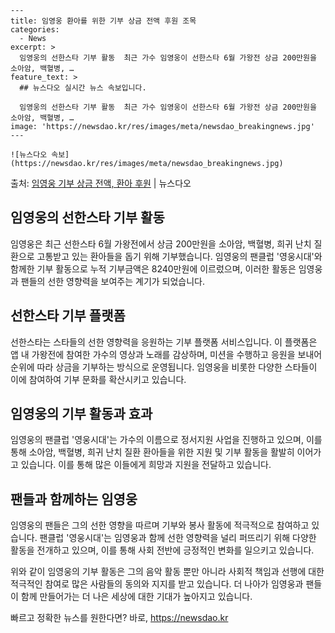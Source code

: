     ---
    title: 임영웅 환아를 위한 기부 상금 전액 후원 조목
    categories:
      - News
    excerpt: >
      임영웅의 선한스타 기부 활동  최근 가수 임영웅이 선한스타 6월 가왕전 상금 200만원을 소아암, 백혈병, …
    feature_text: >
      ## 뉴스다오 실시간 뉴스 속보입니다.
    
      임영웅의 선한스타 기부 활동  최근 가수 임영웅이 선한스타 6월 가왕전 상금 200만원을 소아암, 백혈병, …
    image: 'https://newsdao.kr/res/images/meta/newsdao_breakingnews.jpg'
    ---
    
    ![뉴스다오 속보](https://newsdao.kr/res/images/meta/newsdao_breakingnews.jpg)

<p>출처: <a href="https://newsdao.kr/4617" rel="dofollow">임영웅 기부 상금 전액, 환아 후원</a> | 뉴스다오</p>

<h2>임영웅의 선한스타 기부 활동</h2>

임영웅은 최근 선한스타 6월 가왕전에서 상금 200만원을 소아암, 백혈병, 희귀 난치 질환으로 고통받고 있는 환아들을 돕기 위해 기부했습니다. 임영웅의 팬클럽 '영웅시대'와 함께한 기부 활동으로 누적 기부금액은 8240만원에 이르렀으며, 이러한 활동은 임영웅과 팬들의 선한 영향력을 보여주는 계기가 되었습니다.

<h2 data-ke-size="size26">선한스타 기부 플랫폼</h2>
<p data-ke-size="size16">선한스타는 스타들의 선한 영향력을 응원하는 기부 플랫폼 서비스입니다. 이 플랫폼은 앱 내 가왕전에 참여한 가수의 영상과 노래를 감상하며, 미션을 수행하고 응원을 보내어 순위에 따라 상금을 기부하는 방식으로 운영됩니다. 임영웅을 비롯한 다양한 스타들이 이에 참여하여 기부 문화를 확산시키고 있습니다.</p>

<h2 data-ke-size="size26">임영웅의 기부 활동과 효과</h2>
<p data-ke-size="size16">임영웅의 팬클럽 '영웅시대'는 가수의 이름으로 정서지원 사업을 진행하고 있으며, 이를 통해 소아암, 백혈병, 희귀 난치 질환 환아들을 위한 지원 및 기부 활동을 활발히 이어가고 있습니다. 이를 통해 많은 이들에게 희망과 지원을 전달하고 있습니다.</p>

<h2 data-ke-size="size26">팬들과 함께하는 임영웅</h2>
<p data-ke-size="size16">임영웅의 팬들은 그의 선한 영향을 따르며 기부와 봉사 활동에 적극적으로 참여하고 있습니다. 팬클럽 '영웅시대'는 임영웅과 함께 선한 영향력을 널리 퍼뜨리기 위해 다양한 활동을 전개하고 있으며, 이를 통해 사회 전반에 긍정적인 변화를 일으키고 있습니다.</p>

위와 같이 임영웅의 기부 활동은 그의 음악 활동 뿐만 아니라 사회적 책임과 선행에 대한 적극적인 참여로 많은 사람들의 동의와 지지를 받고 있습니다. 더 나아가 임영웅과 팬들이 함께 만들어가는 더 나은 세상에 대한 기대가 높아지고 있습니다. 

빠르고 정확한 뉴스를 원한다면? 바로, <a href="https://newsdao.kr" rel="dofollow">https://newsdao.kr</a>


    
